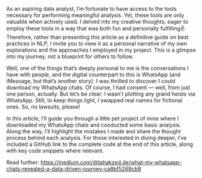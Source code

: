 As an aspiring data analyst, I’m fortunate to have access to the tools necessary for performing meaningful analysis. Yet, these tools are only valuable when actively used. I delved into my creative thoughts, eager to employ these tools in a way that was both fun and personally fulfilling✌️. Therefore, rather than presenting this article as a definitive guide on best practices in NLP, I invite you to view it as a personal narrative of my own explorations and the approaches I employed in my project. This is a glimpse into my journey, not a blueprint for others to follow.

Well, one of the things that’s deeply personal to me is the conversations I have with people, and the digital counterpart to this is WhatsApp (and iMessage, but that’s another story). I was thrilled to discover I could download my WhatsApp chats. Of course, I had consent — well, from just one person, actually. But let’s be clear: I wasn’t plotting any grand heists via WhatsApp. Still, to keep things light, I swapped real names for fictional ones. So, no lawsuits, please!

In this article, I’ll guide you through a little pet project of mine where I downloaded my WhatsApp chats and conducted some basic analysis. Along the way, I’ll highlight the mistakes I made and share the thought process behind each analysis. For those interested in diving deeper, I’ve included a GitHub link to the complete code at the end of this article, along with key code snippets where relevant.

Read further: https://medium.com/@tahakzed.de/what-my-whatsapp-chats-revealed-a-data-driven-journey-ca8bf5269cb9
